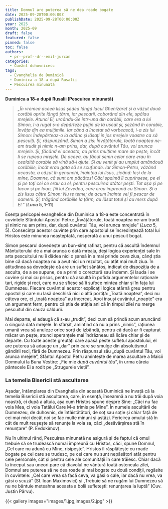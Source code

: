 ```yaml
---
title: Domnul are puterea să ne dea roade bogate
date: 2025-09-28T00:00:00Z
publishDate: 2025-09-28T00:00:00Z
year: 2025
month: 2025-09
draft: false
featured: false
pinned: false
toc: false
authors:
  - pr--prof--dr--emil-jurcan
categories:
  - Cuvânt duhovnicesc
tags:
  - Evanghelia de Duminică
  - Duminica a 18-a după Rusalii
  - Pescuirea minunată
---
```

**Duminica a 18-a după Rusalii (Pescuirea minunată)**

> _„În vremea aceea Iisus ședea lângă lacul Ghenizaret și a văzut două corăbii oprite lângă țărm, iar pescarii, coborând din ele, spălau mrejele. Atunci El, urcându-Se într-una din corăbii, care era a lui Simon, l-a rugat s-o depărteze puțin de la uscat și, șezând în corabie, învăța din ea mulțimile. Iar când a încetat să vorbească, i-a zis lui Simon: Îndepărteaz-o la adânc și lăsați în jos mrejele voastre ca să pescuiți. Și, răspunzând, Simon a zis: Învățătorule, toată noaptea ne-am trudit și nimic n-am prins, dar, după cuvântul Tău, voi arunca mrejele. Și, făcând ei aceasta, au prins mulțime mare de pește, încât li se rupeau mrejele. De aceea, au făcut semn celor care erau în cealaltă corabie să vină să-i ajute. Și au venit și au umplut amândouă corăbiile, încât erau gata să se scufunde. Iar Simon-Petru, văzând aceasta, a căzut în genunchi, înaintea lui Iisus, zicând: Ieși de la mine, Doamne, că sunt om păcătos! Căci spaimă îi cuprinsese, pe el și pe toți cei ce erau cu el, pentru pescuirea atâtor pești. Tot așa și pe Iacov și pe Ioan, fiii lui Zevedeu, care erau împreună cu Simon. Și a zis Iisus către Simon: Nu te teme; de acum înainte vei fi pescar de oameni. Și, trăgând corăbiile la țărm, au lăsat totul și au mers după El.”_ (**_Luca_ 5, 1-11**)

Esența pericopei evanghelice din Duminica a 18-a este concentrată în cuvintele Sfântului Apostol Petru: „Învățătorule, toată noaptea ne-am trudit și nimic nu am prins, dar, după cuvântul Tău, voi arunca mrejele” (_Luca_ 5, 5). Consecința acestor cuvinte prin care apostolul se încredințează total lui Hristos este minunea neașteptată, nesperată a unui pescuit bogat.

Simon pescarul dovedește un bun-simț rafinat, pentru că ascultă îndemnul Mântuitorului de a mai arunca o dată mreaja, deși logica experienței sale în arta pescuitului nu îi dădea nici o șansă în a mai prinde ceva ziua, când știa bine că dacă noaptea nu a avut nici un rezultat, cu atât mai mult ziua. În atitudinea sa dovedește că are un suflet sănătos, indicat de dispoziția de a asculta, de a se supune, de a primi o corectură sau îndemn. Și lauda i se cuvine și mai cu prisos, pentru că ascultă în pofida argumentelor raționale tari, rigide și reci, care nu se sfiesc să îi sufoce mintea chiar și în fața lui Dumnezeu. Fiecare cuvânt al acestor explicații logice atârnă greu pentru apostol și care nu lasă deschisă nici o altă portiță: „Toată noaptea”, deci nu câteva ore, ci „toată noaptea” au încercat. Apoi însuși cuvântul „noapte” era un argument ferm, pentru că știa de atâția ani că în timpul zilei nu merge pescuitul din cauza căldurii.

Mai departe, el adaugă că s-au „trudit”, deci cum să prindă acum aruncând o singură dată mrejele. În sfârșit, amintind că nu a prins „nimic”, rațiunea umană vrea să anuleze orice sorți de izbândă, pentru că dacă ar fi capturat măcar un pește, atunci speranțele mai îndrăzneau să licăre chiar și de departe. Cu toate aceste greutăți care apasă peste sufletul apostolului, el are puterea să adauge un „dar” prin care se smulge din absolutismul gândirii reci, fără de Dumnezeu. Prin răspunsul său „după cuvântul Tău, voi arunca mrejele”, Sfântul Apostol Petru amintește de marea ascultare a Maicii Domnului la Buna Vestire: „Fie mie _după cuvântul tău_”, în urma căreia pântecele Ei a rodit pe „Strugurele vieții”.

### La temelia Bisericii stă ascultarea

Așadar, întâmplarea din Evanghelia din această Duminică ne învață că la temelia Bisericii stă ascultarea, care, în esență, înseamnă a nu trăi după voia noastră, ci după a altuia, așa cum Hristos spune despre Sine: „Căci nu fac voia Mea, ci voia Tatălui Care M-a trimis pe Mine”. În numele ascultării de Dumnezeu, de duhovnic, de întâistătători, de soț sau soție și chiar față de cei mai mici decât noi se fac multe minuni și astăzi. Fericirea omului stă în cât de mult reușește să renunțe la voia sa, căci „desăvârșirea stă în renunțare” (P. Evdokimov).

Nu în ultimul rând, Pescuirea minunată ne asigură și de faptul că omul trebuie să se trudească numai împreună cu Hristos, căci, spune Domnul, „Cel care nu adună cu Mine, risipește”. Hristos îi răsplătește cu roade bogate pe cei care se trudesc, pe cei care nu sunt nepăsători atât pentru cele personale, cât și pentru cele ale comunității în care trăiesc. Chiar dacă la început sau uneori pare că diavolul ne vântură toată osteneala zilei, Domnul are puterea să ne dea roade și mai bogate cu două condiții, regăsite în cuvintele: „Cel care vrea să facă ceva, va găsi o cale, iar dacă nu vrea, va găsi o scuză” (Sf. Ioan Maximovici) și „Trebuie să ne rugăm lui Dumnezeu să nu ne bântuie meteahna aceasta a bolii sufletești: renunțarea la luptă” (Cuv. Justin Pârvu).

{{< gallery images="images/1.jpg,images/2.jpg" >}}
